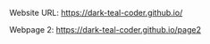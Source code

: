 Website URL: https://dark-teal-coder.github.io/

Webpage 2: https://dark-teal-coder.github.io/page2
